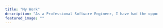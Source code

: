 ```yaml
---
title: "My Work"
description: "As a Professional Software Engineer, I have had the opportunity to participate in the development of many different web based solutions and open source tools."
featured_image: ""
---
```

